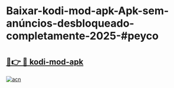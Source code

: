 # Baixar-kodi-mod-apk-Apk-sem-anúncios-desbloqueado-completamente-2025-#peyco

# <h2><a href="https://ainizakaria.my?title=kodi-mod-apk&ref=24M">🔗👉 🔴 kodi-mod-apk</a></h2>

[![acn](https://github.com/user-attachments/assets/0f9c940e-d8b0-45ae-aac7-cd30a18b3e1c)](https://ainizakaria.my?title=kodi-mod-apk&ref=24M)

